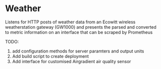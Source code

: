 # Weather

Listens for HTTP posts of weather data from an Ecowitt wireless weatherstation gateway (GW1000) and presents the parsed and converted to metric information on an interface that can be scraped by Prometheus

TODO:
1. add configuration methods for server paramters and output units
2. Add build script to create deployment
3. Add interface for customised Airgradient air quality sensor